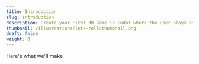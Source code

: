 ```yaml
---
title: Introduction
slug: introduction
description: Create your First 3D Game in Godot where the user plays as a bouncing ball.
thumbnail: /illustrations/lets-roll/thumbnail.png
draft: false
weight: 0
---
```


Here's what we'll make
